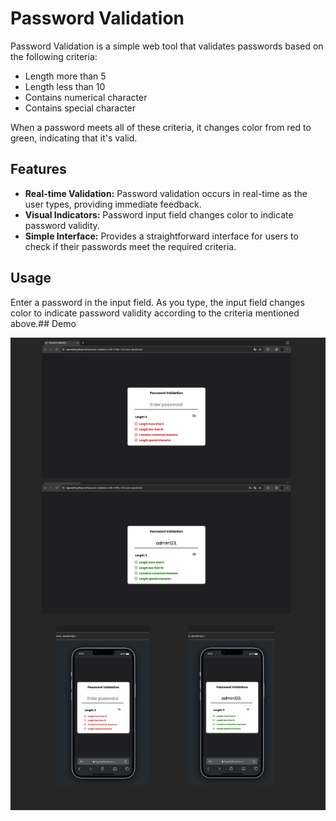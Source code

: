 # Password Validation

Password Validation is a simple web tool that validates passwords based on the following criteria:
- Length more than 5
- Length less than 10
- Contains numerical character
- Contains special character

When a password meets all of these criteria, it changes color from red to green, indicating that it's valid.

## Features

- **Real-time Validation:** Password validation occurs in real-time as the user types, providing immediate feedback.
- **Visual Indicators:** Password input field changes color to indicate password validity.
- **Simple Interface:** Provides a straightforward interface for users to check if their passwords meet the required criteria.

## Usage

Enter a password in the input field. As you type, the input field changes color to indicate password validity according to the criteria mentioned above.## Demo

![Password Validation Demo](https://github.com/BGWEB08/README.md-IMAGES/blob/main/JavaScript%20Trials/Password%20Validation/passwordvalidation-img.png?raw=true)
